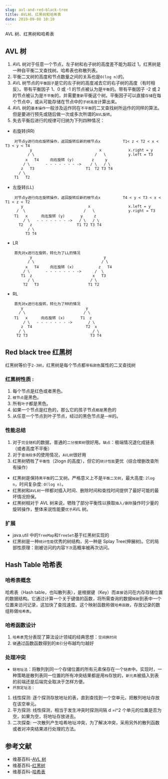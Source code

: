 ```yaml
---
slug: avl-and-red–black-tree
title: AVL树、红黑树和哈希表
date: 2019-09-08 10:10
---
```


AVL 树、红黑树和哈希表

<!--truncate-->

## AVL 树

1. AVL 树对于任意一个节点，左子树和右子树的高度差不能为超过 1。红黑树是一种自平衡二叉查找树。哈希表也称散列表。
2. 平衡二叉树的高度和节点数量之间的关系也是`O(log n)`的。
3. AVL 树节点的`平衡因子`是它的左子树的高度减去它的右子树的高度（有时相反）。带有平衡因子 1、0 或 -1 的节点被认为是`平衡`的。带有平衡因子 -2 或 2 的节点被认为是`不平衡`的，并需要`重新`平衡这个树。平衡因子可以直接`存储`在每个节点中，或从可能存储在节点中的`子树高度`计算出来。
4. AVL 树的`基本操作`一般涉及运作同在`不平衡`的二叉查找树所运作的同样的算法。但是要进行预先或随后做一次或多次所谓的`AVL旋转`。
5. 失去平衡后进行的规律可归纳为下列四种情况：

- 右旋转(RR)

```
    对节点y进行向右旋转操作，返回旋转后新的根节点x          T1< z < T2 < x < T3 < y < T4
           y                              x            x.right = y
          / \                           /   \          y.left = T3
         x   T4     向右旋转 (y)        z     y
        / \       - - - - - - - ->    / \   / \
       z   T3                       T1  T2 T3 T4
      / \
    T1   T2
```

- 左旋转(LL)

```
    对节点y进行向左旋转操作，返回旋转后新的根节点x          T4 < y < T3 < x < T1 < z < T2
       y                             x                 x.left = y
     /  \                          /   \               y.right = T3
    T1   x      向左旋转 (y)       y     z
        / \   - - - - - - - ->   / \   / \
      T2   z                    T1 T2 T3 T4
          / \
         T3 T4
```

- LR

```
    首先对x进行左旋转，转化为了LL的情况
           y                                y
          / \                              / \
         x   T4     向左旋转 (x)           z   T4
        / \       - - - - - - - ->      /  \
       T1  z                           x   T3
          / \                         / \
        T2   T3                      T1 T2
```

- RL

```
    首先对x进行右旋转，转化为了RR的情况
       y                            y
      / \                          / \
    T1   x      向右旋转 (x)       T1  z
        / \   - - - - - - - ->       / \
       z  T4                        T2  x
      / \                              / \
     T2 T3                            T3 T4
```

## Red black tree 红黑树

红黑树等价于`2-3树`，红黑树是每个节点都`带有颜色`属性的二叉查找树

### 红黑树性质 :

1. 每个节点是红色或者黑色。
2. `根节点`是黑色。
3. 所有`叶子`都是黑色。
4. 如果一个节点是红色的，那么它的孩子节点`都是`黑色的
5. 从任意一个节点到叶子节点，经过的黑色节点是`一样`的。

### 性能总结

1. 对于`完全随机`的数据，普通的`二分搜索树`很好用。`缺点`：极端情况退化成链表（或者高度不平衡）
2. 对于`查询较多`的使用情况，`AVL树`很好用
3. 红黑树牺牲了`平衡性`（2logn 的高度），但它的`统计性能`更优（综合增删改查所有操作）

- 红黑树是保持`黑平衡`的二叉树。严格意义上不是`平衡二叉树`，最大高度: `2log n`，时间复杂度: `O(log n)`。
- 红黑树和`AVL树`一样都对插入时间、删除时间和查找时间提供了最好可能的最坏情况担保。
- 红黑树相对于 AVL 树来说，牺牲了部分平衡性以换取`插入/删除`操作时少量的旋转操作，整体来说性能要`优于`AVL 树。

### 扩展

- java.util 中的`TreeMap`和`TreeSet`基于红黑树实现的
- 红黑树是一种`统计性能`优秀的树结构，另一种是 Splay Tree(伸展树)。它的局部性原理：刚被访问的内容`下次`高概率被再次访问。

## Hash Table 哈希表

### 哈希表概念

哈希表（Hash table，也叫散列表），是根据键（Key）而`直接`访问在内存存储位置的数据结构。它通过计算一个关于键值的函数，将所需查询的数据`映射`到表中一个位置来访问记录，这加快了查找速度。这个映射函数称做`哈希函数`，存放记录的数组称做`哈希表`。

### 哈希函数设计

1. `哈希表`充分表现了算法设计领域的经典思想：`空间换时间`
2. `键`通过函数函数得到的`索引`分布越均匀越好

### 处理冲突

- `链地址法`：将散列到同一个存储位置的所有元素保存在一个`链表`中。实现时，一种策略是散列表同一位置的所有冲突结果都是用`栈`存放的，`新元素`被插入到表的前端还是后端完全取决于怎样方便。
- `开放定址法` :

1. 线性探测: 逐个探测存放地址的表，直到查找到一个空单元，把散列地址存放在该空单元。
2. 平方探测: 线性探测，相当于发生冲突时探测间隔 d =i^2 个单元的位置是否为空，如果为空，将地址存放进去。
3. 二次探查: 一次散列产生哈希地址冲突，为了解决冲突，采用另外的散列函数或者对冲突结果进行处理的方法。

## 参考文献

- 维基百科-[AVL 树](https://zh.wikipedia.org/wiki/AVL%E6%A0%91)
- 维基百科-[红黑树](https://zh.wikipedia.org/wiki/%E7%BA%A2%E9%BB%91%E6%A0%91)
- 维基百科-[哈希表](https://zh.wikipedia.org/wiki/%E5%93%88%E5%B8%8C%E8%A1%A8)
